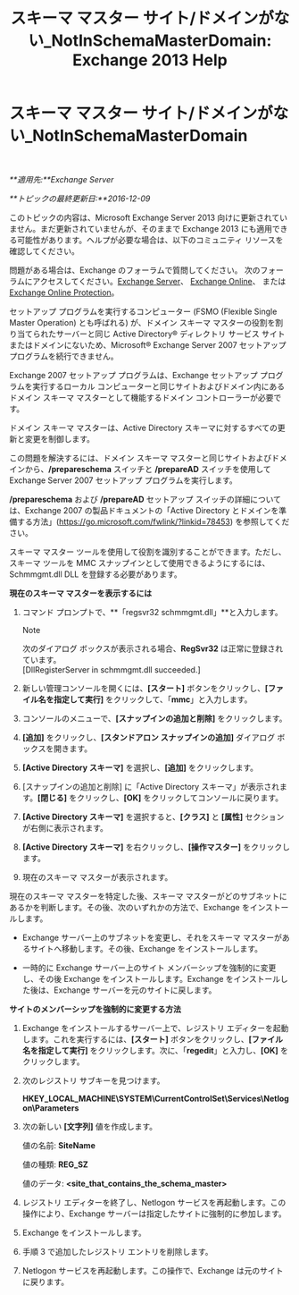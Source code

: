﻿---
title: 'スキーマ マスター サイト/ドメインがない_NotInSchemaMasterDomain: Exchange 2013 Help'
TOCTitle: スキーマ マスター サイト/ドメインがない_NotInSchemaMasterDomain
ms:assetid: 5e44eb33-4c30-4c3d-ba68-5c30bef1731f
ms:mtpsurl: https://technet.microsoft.com/ja-jp/library/ms.exch.setupreadiness.notinschemamasterdomain(v=EXCHG.150)
ms:contentKeyID: 48269562
ms.date: 04/24/2018
mtps_version: v=EXCHG.150
ms.translationtype: HT
---

# スキーマ マスター サイト/ドメインがない\_NotInSchemaMasterDomain

 

_**適用先:**Exchange Server_

_**トピックの最終更新日:**2016-12-09_

このトピックの内容は、Microsoft Exchange Server 2013 向けに更新されていません。まだ更新されていませんが、そのままで Exchange 2013 にも適用できる可能性があります。ヘルプが必要な場合は、以下のコミュニティ リソースを確認してください。

問題がある場合は、Exchange のフォーラムで質問してください。 次のフォーラムにアクセスしてください。[Exchange Server](https://go.microsoft.com/fwlink/p/?linkid=60612)、 [Exchange Online](https://go.microsoft.com/fwlink/p/?linkid=267542)、 または [Exchange Online Protection](https://go.microsoft.com/fwlink/p/?linkid=285351)。

セットアップ プログラムを実行するコンピューター (FSMO (Flexible Single Master Operation) とも呼ばれる) が、ドメイン スキーマ マスターの役割を割り当てられたサーバーと同じ Active Directory® ディレクトリ サービス サイトまたはドメインにないため、Microsoft® Exchange Server 2007 セットアップ プログラムを続行できません。

Exchange 2007 セットアップ プログラムは、Exchange セットアップ プログラムを実行するローカル コンピューターと同じサイトおよびドメイン内にあるドメイン スキーマ マスターとして機能するドメイン コントローラーが必要です。

ドメイン スキーマ マスターは、Active Directory スキーマに対するすべての更新と変更を制御します。

この問題を解決するには、ドメイン スキーマ マスターと同じサイトおよびドメインから、**/prepareschema** スイッチと **/prepareAD** スイッチを使用して Exchange Server 2007 セットアップ プログラムを実行します。

**/prepareschema** および **/prepareAD** セットアップ スイッチの詳細については、Exchange 2007 の製品ドキュメントの「Active Directory とドメインを準備する方法」(<https://go.microsoft.com/fwlink/?linkid=78453>) を参照してください。

スキーマ マスター ツールを使用して役割を識別することができます。ただし、スキーマ ツールを MMC スナップインとして使用できるようにするには、Schmmgmt.dll DLL を登録する必要があります。

**現在のスキーマ マスターを表示するには**

1.  コマンド プロンプトで、**「regsvr32 schmmgmt.dll」**と入力します。
    

    > [!NOTE]
    > 次のダイアログ ボックスが表示される場合、<STRONG>RegSvr32</STRONG> は正常に登録されています。<BR>[DllRegisterServer in schmmgmt.dll succeeded.]



2.  新しい管理コンソールを開くには、**\[スタート\]** ボタンをクリックし、**\[ファイル名を指定して実行\]** をクリックして、「**mmc**」と入力します。

3.  コンソールのメニューで、**\[スナップインの追加と削除\]** をクリックします。

4.  **\[追加\]** をクリックし、**\[スタンドアロン スナップインの追加\]** ダイアログ ボックスを開きます。

5.  **\[Active Directory スキーマ\]** を選択し、**\[追加\]** をクリックします。

6.  \[スナップインの追加と削除\] に「Active Directory スキーマ」が表示されます。**\[閉じる\]** をクリックし、**\[OK\]** をクリックしてコンソールに戻ります。

7.  **\[Active Directory スキーマ\]** を選択すると、**\[クラス\]** と **\[属性\]** セクションが右側に表示されます。

8.  **\[Active Directory スキーマ\]** を右クリックし、**\[操作マスター\]** をクリックします。

9.  現在のスキーマ マスターが表示されます。

現在のスキーマ マスターを特定した後、スキーマ マスターがどのサブネットにあるかを判断します。その後、次のいずれかの方法で、Exchange をインストールします。

  - Exchange サーバー上のサブネットを変更し、それをスキーマ マスターがあるサイトへ移動します。その後、Exchange をインストールします。

  - 一時的に Exchange サーバー上のサイト メンバーシップを強制的に変更し、その後 Exchange をインストールします。Exchange をインストールした後は、Exchange サーバーを元のサイトに戻します。

**サイトのメンバーシップを強制的に変更する方法**

1.  Exchange をインストールするサーバー上で、レジストリ エディターを起動します。これを実行するには、**\[スタート\]** ボタンをクリックし、**\[ファイル名を指定して実行\]** をクリックします。次に、「**regedit**」と入力し、**\[OK\]** をクリックします。

2.  次のレジストリ サブキーを見つけます。
    
    **HKEY\_LOCAL\_MACHINE\\SYSTEM\\CurrentControlSet\\Services\\Netlogon\\Parameters**

3.  次の新しい **\[文字列\]** 値を作成します。
    
    値の名前: **SiteName**
    
    値の種類: **REG\_SZ**
    
    値のデータ: **\<site\_that\_contains\_the\_schema\_master\>**

4.  レジストリ エディターを終了し、Netlogon サービスを再起動します。この操作により、Exchange サーバーは指定したサイトに強制的に参加します。

5.  Exchange をインストールします。

6.  手順 3 で追加したレジストリ エントリを削除します。

7.  Netlogon サービスを再起動します。この操作で、Exchange は元のサイトに戻ります。

